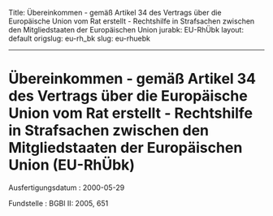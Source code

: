 Title: Übereinkommen - gemäß Artikel 34 des Vertrags über die Europäische Union vom
  Rat erstellt - Rechtshilfe in Strafsachen zwischen den Mitgliedstaaten der Europäischen
  Union
jurabk: EU-RhÜbk
layout: default
origslug: eu-rh_bk
slug: eu-rhuebk

---

# Übereinkommen - gemäß Artikel 34 des Vertrags über die Europäische Union vom Rat erstellt - Rechtshilfe in Strafsachen zwischen den Mitgliedstaaten der Europäischen Union (EU-RhÜbk)

Ausfertigungsdatum
:   2000-05-29

Fundstelle
:   BGBl II: 2005, 651

